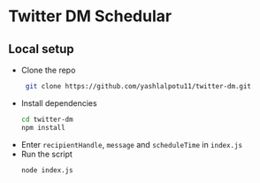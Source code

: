 # Twitter DM Schedular

## Local setup

-   Clone the repo
    ```bash
     git clone https://github.com/yashlalpotu11/twitter-dm.git
    ```
-   Install dependencies
    ```bash
    cd twitter-dm
    npm install
    ```
-   Enter `recipientHandle`, `message` and `scheduleTime` in `index.js`
-   Run the script
    ```bash
    node index.js
    ```
